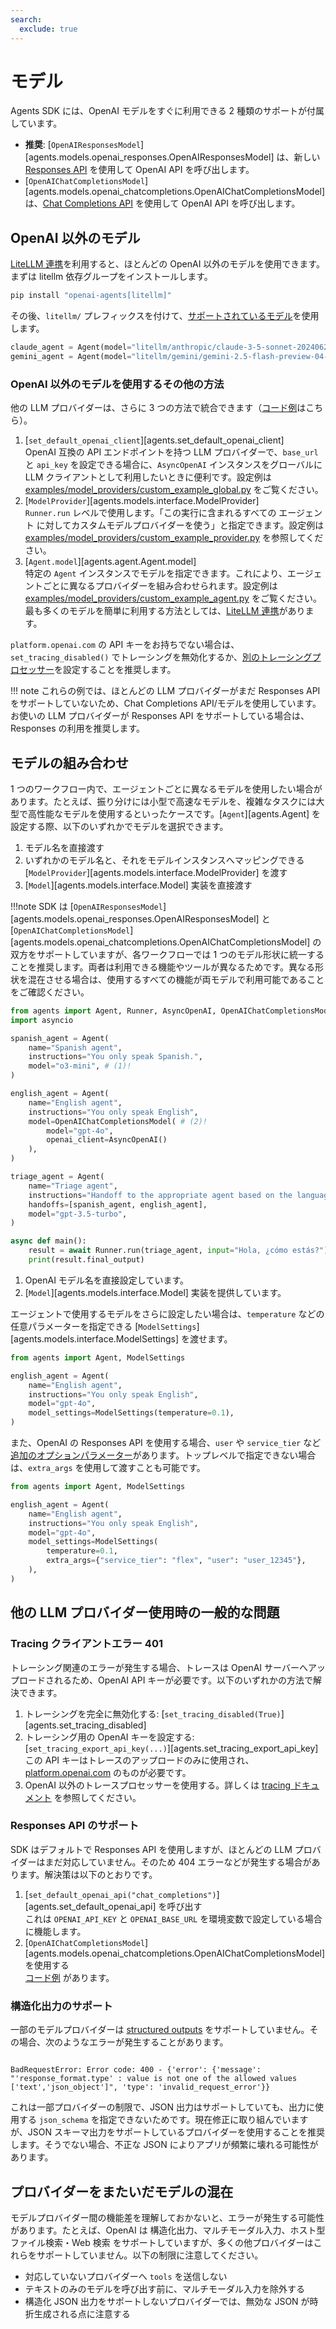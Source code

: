 ```yaml
---
search:
  exclude: true
---
```

# モデル

Agents SDK には、OpenAI モデルをすぐに利用できる 2 種類のサポートが付属しています。

-   **推奨**: [`OpenAIResponsesModel`][agents.models.openai_responses.OpenAIResponsesModel] は、新しい [Responses API](https://platform.openai.com/docs/api-reference/responses) を使用して OpenAI API を呼び出します。  
-   [`OpenAIChatCompletionsModel`][agents.models.openai_chatcompletions.OpenAIChatCompletionsModel] は、[Chat Completions API](https://platform.openai.com/docs/api-reference/chat) を使用して OpenAI API を呼び出します。

## OpenAI 以外のモデル

[LiteLLM 連携](./litellm.md)を利用すると、ほとんどの OpenAI 以外のモデルを使用できます。まずは litellm 依存グループをインストールします。

```bash
pip install "openai-agents[litellm]"
```

その後、`litellm/` プレフィックスを付けて、[サポートされているモデル](https://docs.litellm.ai/docs/providers)を使用します。

```python
claude_agent = Agent(model="litellm/anthropic/claude-3-5-sonnet-20240620", ...)
gemini_agent = Agent(model="litellm/gemini/gemini-2.5-flash-preview-04-17", ...)
```

### OpenAI 以外のモデルを使用するその他の方法

他の LLM プロバイダーは、さらに 3 つの方法で統合できます（[コード例](https://github.com/openai/openai-agents-python/tree/main/examples/model_providers/)はこちら）。

1. [`set_default_openai_client`][agents.set_default_openai_client]  
   OpenAI 互換の API エンドポイントを持つ LLM プロバイダーで、`base_url` と `api_key` を設定できる場合に、`AsyncOpenAI` インスタンスをグローバルに LLM クライアントとして利用したいときに便利です。設定例は [examples/model_providers/custom_example_global.py](https://github.com/openai/openai-agents-python/tree/main/examples/model_providers/custom_example_global.py) をご覧ください。
2. [`ModelProvider`][agents.models.interface.ModelProvider]  
   `Runner.run` レベルで使用します。「この実行に含まれるすべての エージェント に対してカスタムモデルプロバイダーを使う」と指定できます。設定例は [examples/model_providers/custom_example_provider.py](https://github.com/openai/openai-agents-python/tree/main/examples/model_providers/custom_example_provider.py) を参照してください。
3. [`Agent.model`][agents.agent.Agent.model]  
   特定の `Agent` インスタンスでモデルを指定できます。これにより、エージェントごとに異なるプロバイダーを組み合わせられます。設定例は [examples/model_providers/custom_example_agent.py](https://github.com/openai/openai-agents-python/tree/main/examples/model_providers/custom_example_agent.py) をご覧ください。最も多くのモデルを簡単に利用する方法としては、[LiteLLM 連携](./litellm.md)があります。

`platform.openai.com` の API キーをお持ちでない場合は、`set_tracing_disabled()` でトレーシングを無効化するか、[別のトレーシングプロセッサー](../tracing.md)を設定することを推奨します。

!!! note
    これらの例では、ほとんどの LLM プロバイダーがまだ Responses API をサポートしていないため、Chat Completions API/モデルを使用しています。お使いの LLM プロバイダーが Responses API をサポートしている場合は、Responses の利用を推奨します。

## モデルの組み合わせ

1 つのワークフロー内で、エージェントごとに異なるモデルを使用したい場合があります。たとえば、振り分けには小型で高速なモデルを、複雑なタスクには大型で高性能なモデルを使用するといったケースです。[`Agent`][agents.Agent] を設定する際、以下のいずれかでモデルを選択できます。

1. モデル名を直接渡す  
2. いずれかのモデル名と、それをモデルインスタンスへマッピングできる [`ModelProvider`][agents.models.interface.ModelProvider] を渡す  
3. [`Model`][agents.models.interface.Model] 実装を直接渡す

!!!note
    SDK は [`OpenAIResponsesModel`][agents.models.openai_responses.OpenAIResponsesModel] と [`OpenAIChatCompletionsModel`][agents.models.openai_chatcompletions.OpenAIChatCompletionsModel] の双方をサポートしていますが、各ワークフローでは 1 つのモデル形状に統一することを推奨します。両者は利用できる機能やツールが異なるためです。異なる形状を混在させる場合は、使用するすべての機能が両モデルで利用可能であることをご確認ください。

```python
from agents import Agent, Runner, AsyncOpenAI, OpenAIChatCompletionsModel
import asyncio

spanish_agent = Agent(
    name="Spanish agent",
    instructions="You only speak Spanish.",
    model="o3-mini", # (1)!
)

english_agent = Agent(
    name="English agent",
    instructions="You only speak English",
    model=OpenAIChatCompletionsModel( # (2)!
        model="gpt-4o",
        openai_client=AsyncOpenAI()
    ),
)

triage_agent = Agent(
    name="Triage agent",
    instructions="Handoff to the appropriate agent based on the language of the request.",
    handoffs=[spanish_agent, english_agent],
    model="gpt-3.5-turbo",
)

async def main():
    result = await Runner.run(triage_agent, input="Hola, ¿cómo estás?")
    print(result.final_output)
```

1. OpenAI モデル名を直接設定しています。  
2. [`Model`][agents.models.interface.Model] 実装を提供しています。

エージェントで使用するモデルをさらに設定したい場合は、`temperature` などの任意パラメーターを指定できる [`ModelSettings`][agents.models.interface.ModelSettings] を渡せます。

```python
from agents import Agent, ModelSettings

english_agent = Agent(
    name="English agent",
    instructions="You only speak English",
    model="gpt-4o",
    model_settings=ModelSettings(temperature=0.1),
)
```

また、OpenAI の Responses API を使用する場合、`user` や `service_tier` など[追加のオプションパラメーター](https://platform.openai.com/docs/api-reference/responses/create)があります。トップレベルで指定できない場合は、`extra_args` を使用して渡すことも可能です。

```python
from agents import Agent, ModelSettings

english_agent = Agent(
    name="English agent",
    instructions="You only speak English",
    model="gpt-4o",
    model_settings=ModelSettings(
        temperature=0.1,
        extra_args={"service_tier": "flex", "user": "user_12345"},
    ),
)
```

## 他の LLM プロバイダー使用時の一般的な問題

### Tracing クライアントエラー 401

トレーシング関連のエラーが発生する場合、トレースは OpenAI サーバーへアップロードされるため、OpenAI API キーが必要です。以下のいずれかの方法で解決できます。

1. トレーシングを完全に無効化する: [`set_tracing_disabled(True)`][agents.set_tracing_disabled]  
2. トレーシング用の OpenAI キーを設定する: [`set_tracing_export_api_key(...)`][agents.set_tracing_export_api_key]  
   この API キーはトレースのアップロードのみに使用され、[platform.openai.com](https://platform.openai.com/) のものが必要です。  
3. OpenAI 以外のトレースプロセッサーを使用する。詳しくは [tracing ドキュメント](../tracing.md#custom-tracing-processors) を参照してください。

### Responses API のサポート

SDK はデフォルトで Responses API を使用しますが、ほとんどの LLM プロバイダーはまだ対応していません。そのため 404 エラーなどが発生する場合があります。解決策は以下のとおりです。

1. [`set_default_openai_api("chat_completions")`][agents.set_default_openai_api] を呼び出す  
   これは `OPENAI_API_KEY` と `OPENAI_BASE_URL` を環境変数で設定している場合に機能します。  
2. [`OpenAIChatCompletionsModel`][agents.models.openai_chatcompletions.OpenAIChatCompletionsModel] を使用する  
   [コード例](https://github.com/openai/openai-agents-python/tree/main/examples/model_providers/) があります。

### 構造化出力のサポート

一部のモデルプロバイダーは [structured outputs](https://platform.openai.com/docs/guides/structured-outputs) をサポートしていません。その場合、次のようなエラーが発生することがあります。

```

BadRequestError: Error code: 400 - {'error': {'message': "'response_format.type' : value is not one of the allowed values ['text','json_object']", 'type': 'invalid_request_error'}}

```

これは一部プロバイダーの制限で、JSON 出力はサポートしていても、出力に使用する `json_schema` を指定できないためです。現在修正に取り組んでいますが、JSON スキーマ出力をサポートしているプロバイダーを使用することを推奨します。そうでない場合、不正な JSON によりアプリが頻繁に壊れる可能性があります。

## プロバイダーをまたいだモデルの混在

モデルプロバイダー間の機能差を理解しておかないと、エラーが発生する可能性があります。たとえば、OpenAI は 構造化出力、マルチモーダル入力、ホスト型ファイル検索・Web 検索 をサポートしていますが、多くの他プロバイダーはこれらをサポートしていません。以下の制限に注意してください。

-   対応していないプロバイダーへ `tools` を送信しない  
-   テキストのみのモデルを呼び出す前に、マルチモーダル入力を除外する  
-   構造化 JSON 出力をサポートしないプロバイダーでは、無効な JSON が時折生成される点に注意する